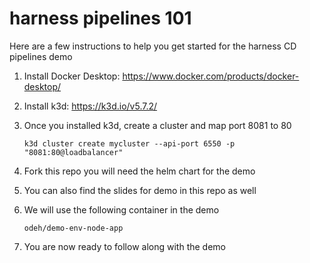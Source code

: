 # harness pipelines 101

Here are a few instructions to help you get started for the harness CD pipelines demo

1. Install Docker Desktop: https://www.docker.com/products/docker-desktop/
2. Install k3d: https://k3d.io/v5.7.2/
3. Once you installed k3d, create a cluster and map port 8081 to 80

   `k3d cluster create mycluster --api-port 6550 -p "8081:80@loadbalancer"`

4. Fork this repo you will need the helm chart for the demo
5. You can also find the slides for demo in this repo as well
6. We will use the following container in the demo 

    `odeh/demo-env-node-app`
    
7. You are now ready to follow along with the demo
